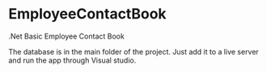 # EmployeeContactBook
.Net Basic Employee Contact Book

The database is in the main folder of the project. Just add it to a live server and run the app through Visual studio.
